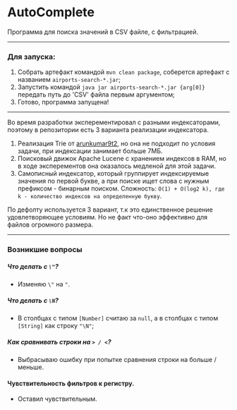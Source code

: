 # AutoComplete

Программа для поиска значений в CSV файле, с фильтрацией.

---
### Для запуска:
1. Cобрать артефакт командой `mvn clean package`, соберется артефакт с названием `airports-search-*.jar`;
2. Запустить командой `java jar airports-search-*.jar {arg[0]}` передать путь до 'CSV' файла первым аргументом;
3. Готово, программа запущена!

---
Во время разработки эксперементировал с разными индексаторами, поэтому в репозитории есть 3 варианта реализации индексатора.

1. Реализация Trie от [arunkumar9t2](https://github.com/arunkumar9t2), но она не подходит по условия задачи, при индексации занимает больше 7МБ.
2. Поисковый движок Apache Lucene с хранением индексов в RAM, но в ходе эксперементов она оказалось медленой для этой задачи.
3. Самописный индексатор, который группирует индексируемые значения по первой букве, а при поиске ищет слова с нужным префиксом - бинарным поиском. Сложность: `O(1) + O(log2 k), где k - количество индексов на определенную букву`.

По дефолту используется 3 вариант, т.к это единственное решение удовлетворяющее условиям. Но не факт что-оно эффективно для файлов огромного размера.

---
### Возникшие вопросы
##### Что делать с `\"`? 
* Изменяю `\"` на `"`.

##### Что делать с `\N`? 
* В столбцах с типом `[Number]` считаю за `null`, а в столбцах с типом `[String]` как строку `"\N"`;

##### Как сравнивать строки на `> / <`? 
* Выбрасываю ошибку при попытке сравнения строки на больше / меньше.

#### Чувствительность фильтров к регистру.
* Оставил чувствительным.

